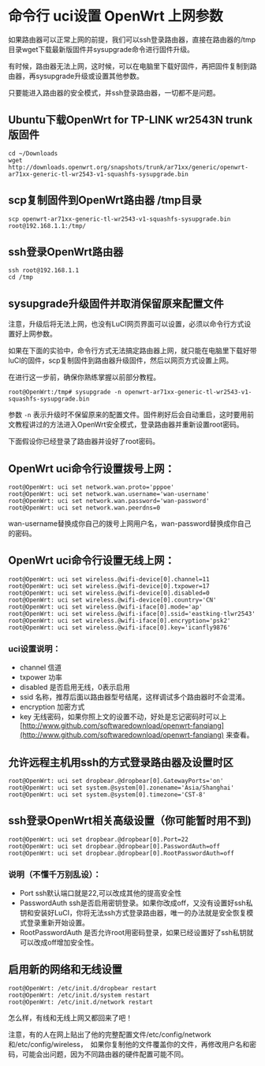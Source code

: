 ﻿# 命令行 uci设置 OpenWrt 上网参数

如果路由器可以正常上网的前提，我们可以ssh登录路由器，直接在路由器的/tmp目录wget下载最新版固件并sysupgrade命令进行固件升级。

有时候，路由器无法上网，这时候，可以在电脑里下载好固件，再把固件复制到路由器，再sysupgrade升级或设置其他参数。

只要能进入路由器的安全模式，并ssh登录路由器，一切都不是问题。


## Ubuntu下载OpenWrt for TP-LINK wr2543N  trunk版固件
	cd ~/Downloads
	wget http://downloads.openwrt.org/snapshots/trunk/ar71xx/generic/openwrt-ar71xx-generic-tl-wr2543-v1-squashfs-sysupgrade.bin

## scp复制固件到OpenWrt路由器 /tmp目录
	scp openwrt-ar71xx-generic-tl-wr2543-v1-squashfs-sysupgrade.bin root@192.168.1.1:/tmp/

## ssh登录OpenWrt路由器
	ssh root@192.168.1.1
	cd /tmp
	
## sysupgrade升级固件并取消保留原来配置文件
注意，升级后将无法上网，也没有LuCI网页界面可以设置，必须以命令行方式设置好上网参数。
	
如果在下面的实验中，命令行方式无法搞定路由器上网，就只能在电脑里下载好带luCI的固件，scp复制固件到路由器升级固件，然后以网页方式设置上网。
	
在进行这一步前，确保你熟练掌握以前部分教程。
	
	root@OpenWrt:/tmp# sysupgrade -n openwrt-ar71xx-generic-tl-wr2543-v1-squashfs-sysupgrade.bin

参数 `-n` 表示升级时不保留原来的配置文件。固件刷好后会自动重启，这时要用前文教程讲过的方法进入OpenWrt安全模式，登录路由器并重新设置root密码。

下面假设你已经登录了路由器并设好了root密码。

## OpenWrt uci命令行设置拨号上网：
	root@OpenWrt: uci set network.wan.proto='pppoe'
	root@OpenWrt: uci set network.wan.username='wan-username'
	root@OpenWrt: uci set network.wan.password='wan-password'
	root@OpenWrt: uci set network.wan.peerdns=0

wan-username替换成你自己的拨号上网用户名，wan-password替换成你自己的密码。

## OpenWrt uci命令行设置无线上网：

	root@OpenWrt: uci set wireless.@wifi-device[0].channel=11
	root@OpenWrt: uci set wireless.@wifi-device[0].txpower=17
	root@OpenWrt: uci set wireless.@wifi-device[0].disabled=0
	root@OpenWrt: uci set wireless.@wifi-device[0].country='CN'
	root@OpenWrt: uci set wireless.@wifi-iface[0].mode='ap'
	root@OpenWrt: uci set wireless.@wifi-iface[0].ssid='eastking-tlwr2543'
	root@OpenWrt: uci set wireless.@wifi-iface[0].encryption='psk2'
	root@OpenWrt: uci set wireless.@wifi-iface[0].key='icanfly9876'

### uci设置说明：
- channel 信道
- txpower 功率
- disabled 是否启用无线，0表示启用
- ssid 名称，推荐后面以路由器型号结尾，这样调试多个路由器时不会混淆。
- encryption 加密方式
- key 无线密码，如果你照上文的设置不动，好处是忘记密码时可以上 [http://www.github.com/softwaredownload/openwrt-fanqiang](http://www.github.com/softwaredownload/openwrt-fanqiang) 来查看。


## 允许远程主机用ssh的方式登录路由器及设置时区

	root@OpenWrt: uci set dropbear.@dropbear[0].GatewayPorts='on'
	root@OpenWrt: uci set system.@system[0].zonename='Asia/Shanghai'
	root@OpenWrt: uci set system.@system[0].timezone='CST-8'


## ssh登录OpenWrt相关高级设置（你可能暂时用不到)

	root@OpenWrt: uci set dropbear.@dropbear[0].Port=22
	root@OpenWrt: uci set dropbear.@dropbear[0].PasswordAuth=off
	root@OpenWrt: uci set dropbear.@dropbear[0].RootPasswordAuth=off

### 说明（不懂千万别乱设）：
- Port ssh默认端口就是22,可以改成其他的提高安全性
- PasswordAuth ssh是否启用密钥登录。如果你改成off，又没有设置好ssh私钥和安装好LuCI，你将无法ssh方式登录路由器，唯一的办法就是安全恢复模式登录重新开始设置。
- RootPasswordAuth 是否允许root用密码登录，如果已经设置好了ssh私钥就可以改成off增加安全性。

## 启用新的网络和无线设置

	root@OpenWrt: /etc/init.d/dropbear restart
	root@OpenWrt: /etc/init.d/system restart
	root@OpenWrt: /etc/init.d/network restart

怎么样，有线和无线上网又都回来了吧！

注意，有的人在网上贴出了他的完整配置文件/etc/config/network 和/etc/config/wireless，　如果你复制他的文件覆盖你的文件，再修改用户名和密码，可能会出问题，因为不同路由器的硬件配置可能不同。
